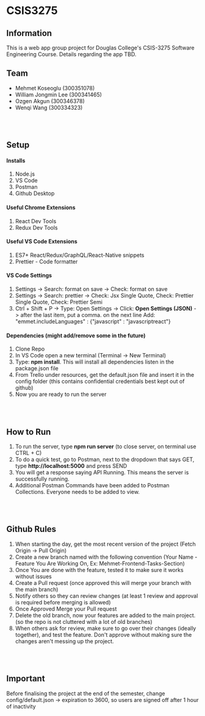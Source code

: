 # CSIS3275

## Information

This is a web app group project for Douglas College's CSIS-3275 Software Engineering Course. Details regarding the app TBD.

## Team

- Mehmet Koseoglu (300351078)
- William Jongmin Lee (300341465)
- Ozgen Akgun (300346378)
- Wenqi Wang (300334323)

<br></br>

## Setup

#### Installs

1. Node.js
2. VS Code
3. Postman
4. Github Desktop

#### Useful Chrome Extensions

1. React Dev Tools
2. Redux Dev Tools

#### Useful VS Code Extensions

1. ES7+ React/Redux/GraphQL/React-Native snippets
2. Prettier - Code formatter

#### VS Code Settings

1. Settings -> Search: format on save -> Check: format on save
2. Settings -> Search: prettier -> Check: Jsx Single Quote, Check: Prettier Single Quote, Check: Prettier Semi
3. Ctrl + Shift + P -> Type: Open Settings -> Click: **Open Settings (JSON)** -> after the last item, put a comma. on the next line Add: "emmet.includeLanguages" : {"javascript" : "javascriptreact"}

#### Dependencies (might add/remove some in the future)

1. Clone Repo
2. In VS Code open a new terminal (Terminal -> New Terminal)
3. Type: **npm install**. This will install all dependencies listen in the package.json file
4. From Trello under resources, get the default.json file and insert it in the config folder (this contains confidential credentials best kept out of github)
5. Now you are ready to run the server

<br></br>

## How to Run

1. To run the server, type **npm run server** (to close server, on terminal use CTRL + C)
2. To do a quick test, go to Postman, next to the dropdown that says GET, type **http://localhost:5000** and press SEND
3. You will get a response saying API Running. This means the server is successfully running.
4. Additional Postman Commands have been added to Postman Collections. Everyone needs to be added to view.

<br></br>

## Github Rules

1. When starting the day, get the most recent version of the project (Fetch Origin -> Pull Origin)
2. Create a new branch named with the following convention (Your Name - Feature You Are Working On, Ex: Mehmet-Frontend-Tasks-Section)
3. Once You are done with the feature, tested it to make sure it works without issues
4. Create a Pull request (once approved this will merge your branch with the main branch)
5. Notify others so they can review changes (at least 1 review and approval is required before merging is allowed)
6. Once Approved Merge your Pull request
7. Delete the old branch, now your features are added to the main project. (so the repo is not cluttered with a lot of old branches)
8. When others ask for review, make sure to go over their changes (ideally together), and test the feature. Don't approve without making sure the changes aren't messing up the project.

<br></br>

## Important

Before finalising the project at the end of the semester, change config/default.json -> expiration to 3600, so users are signed off after 1 hour of inactivity
